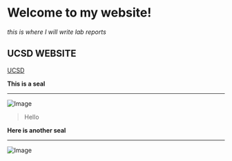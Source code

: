 # Welcome to my website!

*this is where I will write lab reports*

## UCSD WEBSITE

[UCSD](https://ucsd.edu/)

**This is a seal**

***

![Image](https://files.worldwildlife.org/wwfcmsprod/images/HERO_harbor_seal_on_ice/hero_small/41yzw17euy_Harbor_Seal_on_Ice_close_0357_6_11_07.jpg)

>Hello 

**Here is another seal** 
*** 
![Image](https://yt3.ggpht.com/ytc/AKedOLTeJA-en7hkpD3qBh3uLjuwXP0w89LuMvLVzfgt=s900-c-k-c0x00ffffff-no-rj)

